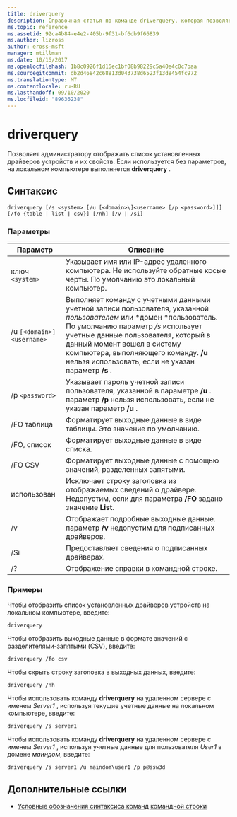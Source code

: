 ```yaml
---
title: driverquery
description: Справочная статья по команде driverquery, которая позволяет администратору отображать список установленных драйверов устройств и их свойств.
ms.topic: reference
ms.assetid: 92ca4b84-e4e2-405b-9f31-bf6db9f66839
ms.author: lizross
author: eross-msft
manager: mtillman
ms.date: 10/16/2017
ms.openlocfilehash: 1b8c0926f1d16ec1bf08b98229c5a40e4c0c7baa
ms.sourcegitcommit: db2d46842c68813d043738d6523f13d8454fc972
ms.translationtype: MT
ms.contentlocale: ru-RU
ms.lasthandoff: 09/10/2020
ms.locfileid: "89636238"
---
```

# <a name="driverquery"></a>driverquery

Позволяет администратору отображать список установленных драйверов устройств и их свойств. Если используется без параметров, на локальном компьютере выполняется **driverquery** .

## <a name="syntax"></a>Синтаксис

```
driverquery [/s <system> [/u [<domain>\]<username> [/p <password>]]] [/fo {table | list | csv}] [/nh] [/v | /si]
```

### <a name="parameters"></a>Параметры

| Параметр | Описание |
| --------- |------------ |
| ключ `<system>` | Указывает имя или IP-адрес удаленного компьютера. Не используйте обратные косые черты. По умолчанию это локальный компьютер. |
| /u `[<domain>]<username>` | Выполняет команду с учетными данными учетной записи пользователя, указанной *пользователем* или *домен \*пользователь. По умолчанию параметр */s* использует учетные данные пользователя, который в данный момент вошел в систему компьютера, выполняющего команду. **/u** нельзя использовать, если не указан параметр **/s** . |
| /p `<password>` | Указывает пароль учетной записи пользователя, указанной в параметре **/u** . параметр **/p** нельзя использовать, если не указан параметр **/u** . |
| /FO таблица | Форматирует выходные данные в виде таблицы. Это значение по умолчанию. |
| /FO, список | Форматирует выходные данные в виде списка. |
| /FO CSV | Форматирует выходные данные с помощью значений, разделенных запятыми. |
| использован | Исключает строку заголовка из отображаемых сведений о драйвере. Недопустим, если для параметра **/FO** задано значение **List**. |
| /v | Отображает подробные выходные данные. параметр **/v** недопустим для подписанных драйверов. |
| /Si | Предоставляет сведения о подписанных драйверах. |
| /? | Отображение справки в командной строке. |

### <a name="examples"></a>Примеры

Чтобы отобразить список установленных драйверов устройств на локальном компьютере, введите:

```
driverquery
```

Чтобы отобразить выходные данные в формате значений с разделителями-запятыми (CSV), введите:

```
driverquery /fo csv
```

Чтобы скрыть строку заголовка в выходных данных, введите:

```
driverquery /nh
```

Чтобы использовать команду **driverquery** на удаленном сервере с именем *Server1* , используя текущие учетные данные на локальном компьютере, введите:

```
driverquery /s server1
```

Чтобы использовать команду **driverquery** на удаленном сервере с именем *Server1* , используя учетные данные для пользователя *User1* в домене *маиндом*, введите:

```
driverquery /s server1 /u maindom\user1 /p p@ssw3d
```

## <a name="additional-references"></a>Дополнительные ссылки

- [Условные обозначения синтаксиса команд командной строки](command-line-syntax-key.md)